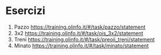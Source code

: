 # Esercizi

1. Pazzo https://training.olinfo.it/#/task/pazzo/statement
2. 3x2 https://training.olinfo.it/#/task/ois_3x2/statement
3. Treni https://training.olinfo.it/#/task/preoii_treni/statement
4. Minato https://training.olinfo.it/#/task/minato/statement
